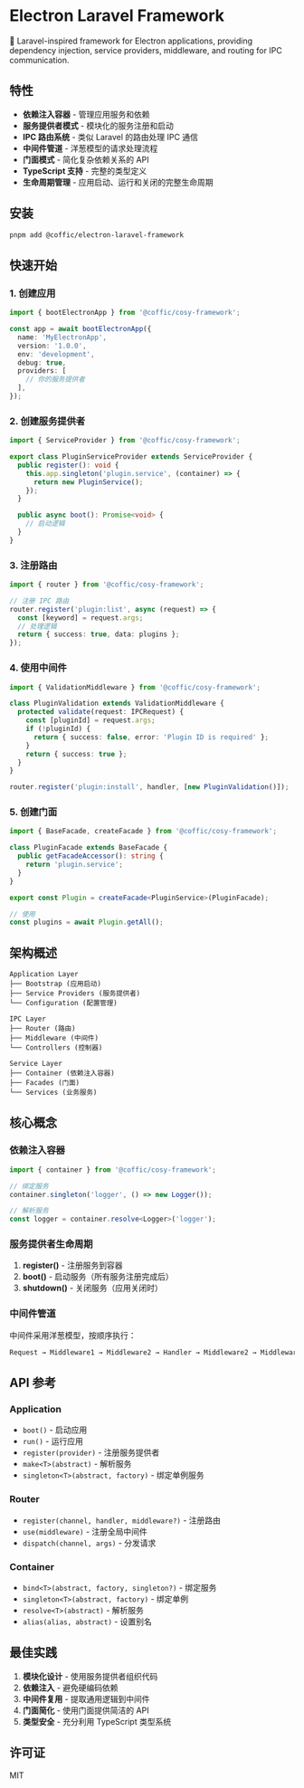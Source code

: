 # Electron Laravel Framework

🍋 Laravel-inspired framework for Electron applications, providing dependency injection, service providers, middleware, and routing for IPC communication.

## 特性

- **依赖注入容器** - 管理应用服务和依赖
- **服务提供者模式** - 模块化的服务注册和启动
- **IPC 路由系统** - 类似 Laravel 的路由处理 IPC 通信
- **中间件管道** - 洋葱模型的请求处理流程
- **门面模式** - 简化复杂依赖关系的 API
- **TypeScript 支持** - 完整的类型定义
- **生命周期管理** - 应用启动、运行和关闭的完整生命周期

## 安装

```bash
pnpm add @coffic/electron-laravel-framework
```

## 快速开始

### 1. 创建应用

```typescript
import { bootElectronApp } from '@coffic/cosy-framework';

const app = await bootElectronApp({
  name: 'MyElectronApp',
  version: '1.0.0',
  env: 'development',
  debug: true,
  providers: [
    // 你的服务提供者
  ],
});
```

### 2. 创建服务提供者

```typescript
import { ServiceProvider } from '@coffic/cosy-framework';

export class PluginServiceProvider extends ServiceProvider {
  public register(): void {
    this.app.singleton('plugin.service', (container) => {
      return new PluginService();
    });
  }

  public async boot(): Promise<void> {
    // 启动逻辑
  }
}
```

### 3. 注册路由

```typescript
import { router } from '@coffic/cosy-framework';

// 注册 IPC 路由
router.register('plugin:list', async (request) => {
  const [keyword] = request.args;
  // 处理逻辑
  return { success: true, data: plugins };
});
```

### 4. 使用中间件

```typescript
import { ValidationMiddleware } from '@coffic/cosy-framework';

class PluginValidation extends ValidationMiddleware {
  protected validate(request: IPCRequest) {
    const [pluginId] = request.args;
    if (!pluginId) {
      return { success: false, error: 'Plugin ID is required' };
    }
    return { success: true };
  }
}

router.register('plugin:install', handler, [new PluginValidation()]);
```

### 5. 创建门面

```typescript
import { BaseFacade, createFacade } from '@coffic/cosy-framework';

class PluginFacade extends BaseFacade {
  public getFacadeAccessor(): string {
    return 'plugin.service';
  }
}

export const Plugin = createFacade<PluginService>(PluginFacade);

// 使用
const plugins = await Plugin.getAll();
```

## 架构概述

```
Application Layer
├── Bootstrap (应用启动)
├── Service Providers (服务提供者)
└── Configuration (配置管理)

IPC Layer
├── Router (路由)
├── Middleware (中间件)
└── Controllers (控制器)

Service Layer
├── Container (依赖注入容器)
├── Facades (门面)
└── Services (业务服务)
```

## 核心概念

### 依赖注入容器

```typescript
import { container } from '@coffic/cosy-framework';

// 绑定服务
container.singleton('logger', () => new Logger());

// 解析服务
const logger = container.resolve<Logger>('logger');
```

### 服务提供者生命周期

1. **register()** - 注册服务到容器
2. **boot()** - 启动服务（所有服务注册完成后）
3. **shutdown()** - 关闭服务（应用关闭时）

### 中间件管道

中间件采用洋葱模型，按顺序执行：

```typescript
Request → Middleware1 → Middleware2 → Handler → Middleware2 → Middleware1 → Response
```

## API 参考

### Application

- `boot()` - 启动应用
- `run()` - 运行应用
- `register(provider)` - 注册服务提供者
- `make<T>(abstract)` - 解析服务
- `singleton<T>(abstract, factory)` - 绑定单例服务

### Router

- `register(channel, handler, middleware?)` - 注册路由
- `use(middleware)` - 注册全局中间件
- `dispatch(channel, args)` - 分发请求

### Container

- `bind<T>(abstract, factory, singleton?)` - 绑定服务
- `singleton<T>(abstract, factory)` - 绑定单例
- `resolve<T>(abstract)` - 解析服务
- `alias(alias, abstract)` - 设置别名

## 最佳实践

1. **模块化设计** - 使用服务提供者组织代码
2. **依赖注入** - 避免硬编码依赖
3. **中间件复用** - 提取通用逻辑到中间件
4. **门面简化** - 使用门面提供简洁的 API
5. **类型安全** - 充分利用 TypeScript 类型系统

## 许可证

MIT
